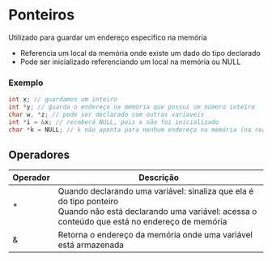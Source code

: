 # Ponteiros 

Utilizado para guardar um endereço especifico na memória

- Referencia um local da memória onde existe um dado do tipo declarado
- Pode ser inicializado referenciando um local na memória ou NULL

### Exemplo

```c
int x; // guardamos um inteiro
int *y; // guarda o endereço na memória que possui um número inteiro
char w, *z; // pode ser declarado com outras variaveis
int *i = &x; // receberá NULL, pois x não foi inicializado
char *k = NULL; // k não aponta para nenhum endereço na memória (na realidade aponta para o endereço 0, mas o endereço 0 na memoria é reservado para o valor nulo)
```



## Operadores

| Operador | Descrição                                                    |
| :------- | ------------------------------------------------------------ |
| *        | Quando declarando uma variável: sinaliza que ela é do tipo ponteiro <br />Quando não está declarando uma variável: acessa o conteúdo que está no endereço de memória |
| &        | Retorna o endereço da memória onde uma variável está armazenada |

